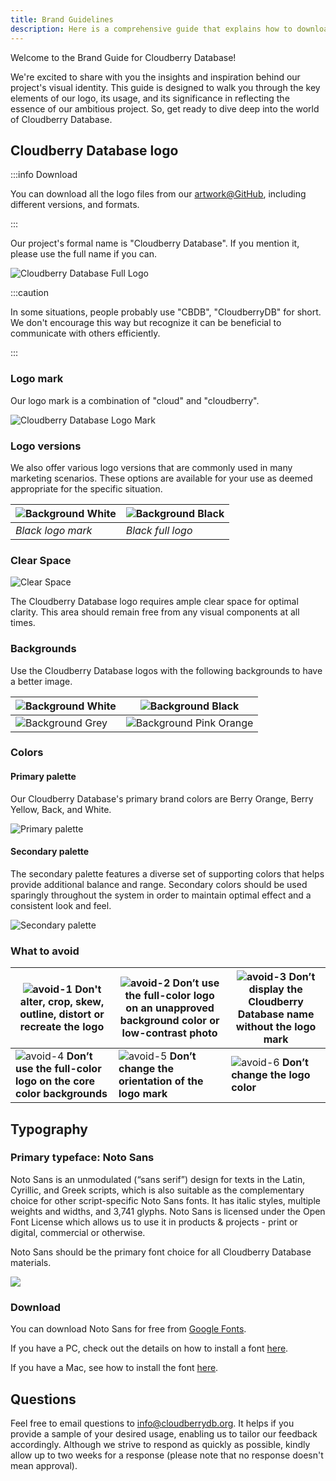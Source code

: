```yaml
---
title: Brand Guidelines
description: Here is a comprehensive guide that explains how to download and use our logos, names, and fonts. This guide will provide you with all the necessary information you need to know to use our branding materials.
---
```


Welcome to the Brand Guide for Cloudberry Database!

We're excited to share with you the insights and inspiration behind
our project's visual identity. This guide is designed to walk you
through the key elements of our logo, its usage, and its significance
in reflecting the essence of our ambitious project. So, get ready to
dive deep into the world of Cloudberry Database.

## Cloudberry Database logo

:::info Download

You can download all the logo files from our
[artwork@GitHub](https://github.com/cloudberrydb/artwork), including
different versions, and formats.

:::

Our project's formal name is "Cloudberry Database". If you mention it,
please use the full name if you can.

![Cloudberry Database Full Logo](/img/brand-guide/cloudberry-database-full-logo.jpg)

:::caution

In some situations, people probably use "CBDB", "CloudberryDB" for
short. We don't encourage this way but recognize it can be beneficial
to communicate with others efficiently.

:::

### Logo mark

Our logo mark is a combination of "cloud" and "cloudberry".

![Cloudberry Database Logo Mark](/img/brand-guide/logo-mark.png)

### Logo versions 

We also offer various logo versions that are commonly used in many
marketing scenarios. These options are available for your use as
deemed appropriate for the specific situation.

| ![Background White](/img/brand-guide/black-logomark.jpg) | ![Background Black](/img/brand-guide/black-full-logo.png) |
|-------------------------------------------------------------------------|--------------------------------------------------------------------------|
| *Black logo mark*                                                       | *Black full logo*                                                        |

### Clear Space

![Clear Space](/img/brand-guide/clearspace.jpg)

The Cloudberry Database logo requires ample clear space for optimal
clarity. This area should remain free from any visual components at
all times.

### Backgrounds

Use the Cloudberry Database logos with the following backgrounds to
have a better image.

| ![Background White](/img/brand-guide/background-1.jpg) | ![Background Black](/img/brand-guide/background-2.jpg)       |
|-----------------------------------------------------------------------|-----------------------------------------------------------------------------|
| ![Background Grey](/img/brand-guide/background-3.jpg)  | ![Background Pink Orange](/img/brand-guide/background-4.jpg) |

### Colors

#### Primary palette

Our Cloudberry Database's primary brand colors are Berry Orange, Berry
Yellow, Back, and White.

![Primary palette](/img/brand-guide/primary-palette.jpg)

#### Secondary palette

The secondary palette features a diverse set of supporting colors that
helps provide additional balance and range. Secondary colors should be
used sparingly throughout the system in order to maintain optimal
effect and a consistent look and feel.

![Secondary palette](/img/brand-guide/secondary-palette.jpg)

### What to avoid

| ![avoid-1](/img/brand-guide/avoid-1.png) **Don't alter, crop, skew, outline, distort or recreate the logo** | ![avoid-2](/img/brand-guide/avoid-2.jpeg) **Don’t use the full-color logo on an unapproved background color or low-contrast photo** | ![avoid-3](/img/brand-guide/avoid-3.png) **Don’t display the Cloudberry Database name without the logo mark** |
|----------------------------------------------------------------------------------------------------------------------------|-----------------------------------------------------------------------------------------------------------------------------------------------------|-------------------------------------------------------------------------------------------------------------------------------|
| ![avoid-4](/img/brand-guide/avoid-4.png)  **Don’t use the full-color logo on the core color backgrounds**  | ![avoid-5](/img/brand-guide/avoid-5.png) **Don’t change the orientation of the logo mark**                                          | ![avoid-6](/img/brand-guide/avoid-6.png)  **Don’t change the logo color**                                     |

## Typography

### Primary typeface: Noto Sans 

Noto Sans is an unmodulated (“sans serif”) design for texts in the
Latin, Cyrillic, and Greek scripts, which is also suitable as the
complementary choice for other script-specific Noto Sans fonts. It has
italic styles, multiple weights and widths, and 3,741 glyphs. Noto
Sans is licensed under the Open Font License which allows us to use it
in products & projects - print or digital, commercial or otherwise.

Noto Sans should be the primary font choice for all Cloudberry
Database materials.

![](/img/brand-guide/typeface.jpg)

### Download

You can download Noto Sans for free from [Google
Fonts](https://fonts.google.com/noto/specimen/Noto+Sans).

If you have a PC, check out the details on how to install a font
[here](https://support.microsoft.com/en-us/help/314960/how-to-install-or-remove-a-font-in-windows).

If you have a Mac, see how to install the font
[here](https://support.apple.com/en-us/HT201749).

## Questions

Feel free to email questions to info@cloudberrydb.org. It helps if you
provide a sample of your desired usage, enabling us to tailor our
feedback accordingly. Although we strive to respond as quickly as
possible, kindly allow up to two weeks for a response (please note
that no response doesn't mean approval).
